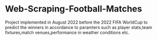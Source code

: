 # Web-Scraping-Football-Matches
Project implemented in August 2022 before the 2022 FIFA WorldCup to predict the winners in accordance to paramters such as player stats,team fixtures,match venues,performance in weather conditions etc.
